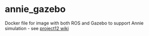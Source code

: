 # annie_gazebo

Docker file for image with both ROS and Gazebo to support Annie simulation - see [project12 wiki](https://bitbucket.org/gfoe/project12/wiki/Home)